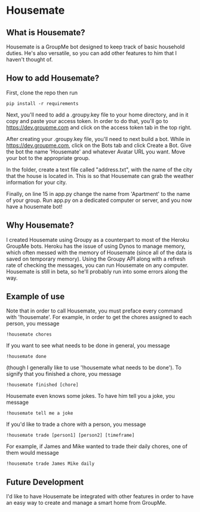 # Housemate

## What is Housemate?
Housemate is a GroupMe bot designed to keep track of basic household duties. He's also versatile, so you can add other features to him that I haven't thought of.

## How to add Housemate?

First, clone the repo then run

```
pip install -r requirements
```

Next, you'll need to add a .groupy.key file to your home directory, and in it copy and paste your access token. In order to do that,
you'll go to https://dev.groupme.com and click on the access token tab in the top right.

After creating your .groupy.key file, you'll need to next build a bot. While in https://dev.groupme.com, click on the Bots tab
and click Create a Bot. Give the bot the name 'Housemate' and whatever Avatar URL you want. Move your bot to the appropriate group.

In the folder, create a text file called "address.txt", with the name of the city that the house is located in. This is so that
Housemate can grab the weather information for your city.

Finally, on line 15 in app.py change the name from 'Apartment' to the name of your group. Run app.py on a dedicated computer or server, and you now have
a housemate bot!

## Why Housemate?

I created Housemate using Groupy as a counterpart to most of the Heroku GroupMe bots. Heroku has the issue of using
Dynos to manage memory, which often messed with the memory of Housemate (since all of the data is saved on temporary memory).
Using the Groupy API along with a refresh rate of checking the messages, you can run Housemate on any computer. Housemate
is still in beta, so he'll probably run into some errors along the way.

## Example of use

Note that in order to call Housemate, you must preface every command with '!housemate'. For example, in order to get
the chores assigned to each person, you message

```
!housemate chores
```

If you want to see what needs to be done in general, you message

```
!housemate done
```

(though I generally like to use '!housemate what needs to be done'). To signify that you finished a chore, you message

```
!housemate finished [chore]
```

Housemate even knows some jokes. To have him tell you a joke, you message

```
!housemate tell me a joke
```

If you'd like to trade a chore with a person, you message

```
!housemate trade [person1] [person2] [timeframe]
```

For example, if James and Mike wanted to trade their daily chores, one of them would message

```
!housemate trade James Mike daily
```

## Future Development

I'd like to have Housemate be integrated with other features in order to have an easy way to create and manage a smart home
from GroupMe.


